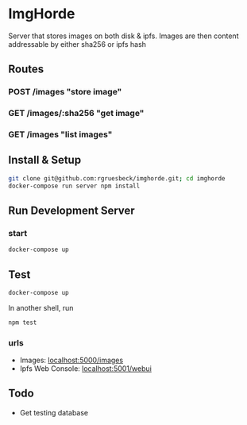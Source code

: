 # ImgHorde
Server that stores images on both disk & ipfs.
Images are then content addressable by either sha256 or ipfs hash

## Routes
### POST /images "store image"
### GET /images/:sha256 "get image"
### GET /images "list images"

## Install & Setup
```sh
git clone git@github.com:rgruesbeck/imghorde.git; cd imghorde
docker-compose run server npm install
```

## Run Development Server
### start
```sh
docker-compose up
```

## Test
```sh
docker-compose up
```
In another shell, run
```sh
npm test
```

### urls
- Images: [localhost:5000/images](http://localhost:5000/images)
- Ipfs Web Console: [localhost:5001/webui](http://localhost:5001/webui)

## Todo
- Get testing database
